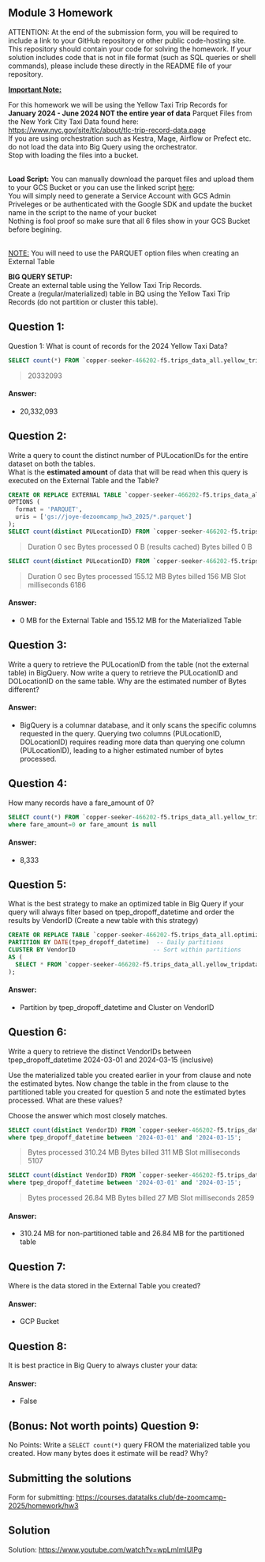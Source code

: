 ## Module 3 Homework

ATTENTION: At the end of the submission form, you will be required to include a link to your GitHub repository or other public code-hosting site. 
This repository should contain your code for solving the homework. If your solution includes code that is not in file format (such as SQL queries or 
shell commands), please include these directly in the README file of your repository.

<b><u>Important Note:</b></u> <p> For this homework we will be using the Yellow Taxi Trip Records for **January 2024 - June 2024 NOT the entire year of data** 
Parquet Files from the New York
City Taxi Data found here: </br> https://www.nyc.gov/site/tlc/about/tlc-trip-record-data.page </br>
If you are using orchestration such as Kestra, Mage, Airflow or Prefect etc. do not load the data into Big Query using the orchestrator.</br> 
Stop with loading the files into a bucket. </br></br>

**Load Script:** You can manually download the parquet files and upload them to your GCS Bucket or you can use the linked script [here](./load_yellow_taxi_data.py):<br>
You will simply need to generate a Service Account with GCS Admin Priveleges or be authenticated with the Google SDK and update the bucket name in the script to the name of your bucket<br>
Nothing is fool proof so make sure that all 6 files show in your GCS Bucket before begining.</br><br>

<u>NOTE:</u> You will need to use the PARQUET option files when creating an External Table</br>

<b>BIG QUERY SETUP:</b></br>
Create an external table using the Yellow Taxi Trip Records. </br>
Create a (regular/materialized) table in BQ using the Yellow Taxi Trip Records (do not partition or cluster this table). </br>
</p>

## Question 1:
Question 1: What is count of records for the 2024 Yellow Taxi Data?
```sql
SELECT count(*) FROM `copper-seeker-466202-f5.trips_data_all.yellow_tripdata_2024_01-06`
```
>20332093

#### Answer:
- 20,332,093



## Question 2:
Write a query to count the distinct number of PULocationIDs for the entire dataset on both the tables.</br> 
What is the **estimated amount** of data that will be read when this query is executed on the External Table and the Table?
```sql
CREATE OR REPLACE EXTERNAL TABLE `copper-seeker-466202-f5.trips_data_all.external_yellow_tripdata_2024_01-06`
OPTIONS (
  format = 'PARQUET',
  uris = ['gs://joye-dezoomcamp_hw3_2025/*.parquet']
);
SELECT count(distinct PULocationID) FROM `copper-seeker-466202-f5.trips_data_all.external_yellow_tripdata_2024_01-06`;
```
>Duration
0 sec
Bytes processed
0 B (results cached)
Bytes billed
0 B

```sql
SELECT count(distinct PULocationID) FROM `copper-seeker-466202-f5.trips_data_all.yellow_tripdata_2024_01-06`;
```
>Duration
0 sec
Bytes processed
155.12 MB
Bytes billed
156 MB
Slot milliseconds
6186

#### Answer:
- 0 MB for the External Table and 155.12 MB for the Materialized Table

## Question 3:
Write a query to retrieve the PULocationID from the table (not the external table) in BigQuery. Now write a query to retrieve the PULocationID and DOLocationID on the same table. Why are the estimated number of Bytes different?
#### Answer:
- BigQuery is a columnar database, and it only scans the specific columns requested in the query. Querying two columns (PULocationID, DOLocationID) requires 
reading more data than querying one column (PULocationID), leading to a higher estimated number of bytes processed.

## Question 4:
How many records have a fare_amount of 0?
```sql
SELECT count(*) FROM `copper-seeker-466202-f5.trips_data_all.yellow_tripdata_2024_01-06`
where fare_amount=0 or fare_amount is null
```

#### Answer:
- 8,333

## Question 5:
What is the best strategy to make an optimized table in Big Query if your query will always filter based on tpep_dropoff_datetime and order the results by VendorID (Create a new table with this strategy)
```sql
CREATE OR REPLACE TABLE `copper-seeker-466202-f5.trips_data_all.optimized_yellow_tripdata_2024_01-06`
PARTITION BY DATE(tpep_dropoff_datetime)  -- Daily partitions
CLUSTER BY VendorID                      -- Sort within partitions
AS (
  SELECT * FROM `copper-seeker-466202-f5.trips_data_all.yellow_tripdata_2024_01-06`
);
```

#### Answer:
- Partition by tpep_dropoff_datetime and Cluster on VendorID

## Question 6:
Write a query to retrieve the distinct VendorIDs between tpep_dropoff_datetime
2024-03-01 and 2024-03-15 (inclusive)</br>

Use the materialized table you created earlier in your from clause and note the estimated bytes. Now change the table in the from clause to the partitioned table you created for question 5 and note the estimated bytes processed. What are these values? </br>

Choose the answer which most closely matches.</br> 
```sql
SELECT count(distinct VendorID) FROM `copper-seeker-466202-f5.trips_data_all.yellow_tripdata_2024_01-06`
where tpep_dropoff_datetime between '2024-03-01' and '2024-03-15';
```
>Bytes processed
310.24 MB
Bytes billed
311 MB
Slot milliseconds
5107

```sql
SELECT count(distinct VendorID) FROM `copper-seeker-466202-f5.trips_data_all.optimized_yellow_tripdata_2024_01-06`
where tpep_dropoff_datetime between '2024-03-01' and '2024-03-15';
```
>Bytes processed
26.84 MB
Bytes billed
27 MB
Slot milliseconds
2859

#### Answer:
- 310.24 MB for non-partitioned table and 26.84 MB for the partitioned table


## Question 7: 
Where is the data stored in the External Table you created?

#### Answer:
- GCP Bucket


## Question 8:
It is best practice in Big Query to always cluster your data:

#### Answer:
- False


## (Bonus: Not worth points) Question 9:
No Points: Write a `SELECT count(*)` query FROM the materialized table you created. How many bytes does it estimate will be read? Why?


## Submitting the solutions

Form for submitting: https://courses.datatalks.club/de-zoomcamp-2025/homework/hw3

## Solution

Solution: https://www.youtube.com/watch?v=wpLmImIUlPg
